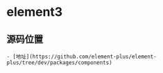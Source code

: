 # element3

## 源码位置

    - [地址](https://github.com/element-plus/element-plus/tree/dev/packages/components)
